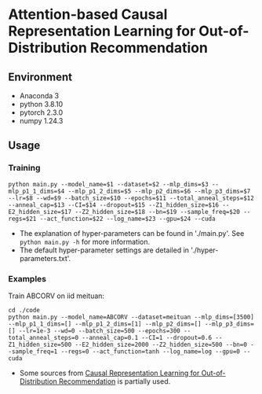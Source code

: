 # Attention-based Causal Representation Learning for Out-of-Distribution Recommendation

## Environment
- Anaconda 3
- python 3.8.10
- pytorch 2.3.0
- numpy 1.24.3

## Usage

### Training
```
python main.py --model_name=$1 --dataset=$2 --mlp_dims=$3 --mlp_p1_1_dims=$4 --mlp_p1_2_dims=$5 --mlp_p2_dims=$6 --mlp_p3_dims=$7 --lr=$8 --wd=$9 --batch_size=$10 --epochs=$11 --total_anneal_steps=$12 --anneal_cap=$13 --CI=$14 --dropout=$15 --Z1_hidden_size=$16 --E2_hidden_size=$17 --Z2_hidden_size=$18 --bn=$19 --sample_freq=$20 --regs=$21 --act_function=$22 --log_name=$23 --gpu=$24 --cuda
```
- The explanation of hyper-parameters can be found in './main.py'. See `python main.py -h` for more information.
- The default hyper-parameter settings are detailed in './hyper-parameters.txt'.

### Examples

Train ABCORV on iid meituan:

```
cd ./code
python main.py --model_name=ABCORV --dataset=meituan --mlp_dims=[3500] --mlp_p1_1_dims=[] --mlp_p1_2_dims=[1] --mlp_p2_dims=[] --mlp_p3_dims=[] --lr=1e-3 --wd=0 --batch_size=500 --epochs=300 --total_anneal_steps=0 --anneal_cap=0.1 --CI=1 --dropout=0.6 --Z1_hidden_size=500 --E2_hidden_size=2000 --Z2_hidden_size=500 --bn=0 --sample_freq=1 --regs=0 --act_function=tanh --log_name=log --gpu=0 --cuda
```



- Some sources from  [Causal Representation Learning for Out-of-Distribution Recommendation](https://github.com/Linxyhaha/COR) is partially used.

